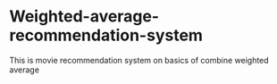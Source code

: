 # Weighted-average-recommendation-system
This is movie recommendation system on basics of combine weighted average 
